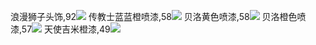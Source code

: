 浪漫狮子头饰,92![](new/dp0_浪漫狮子头饰,92.png)
传教士蓝蓝橙喷漆,58![](new/dp0_传教士蓝蓝橙喷漆,58.png)
贝洛黄色喷漆,58![](new/dp0_贝洛黄色喷漆,58.png)
贝洛橙色喷漆,57![](new/dp0_贝洛橙色喷漆,57.png)
天使吉米橙漆,49![](new/dp0_天使吉米橙漆,49.png)
